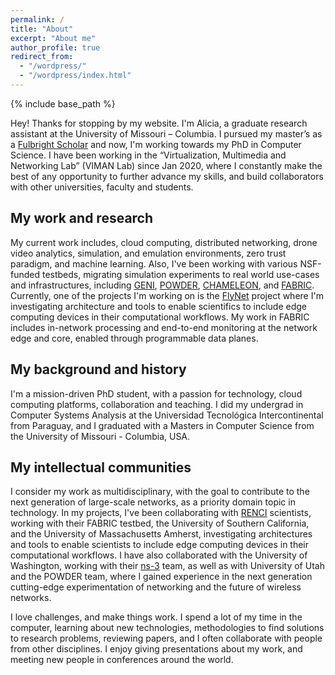 ```yaml
---
permalink: /
title: "About"
excerpt: "About me"
author_profile: true
redirect_from: 
  - "/wordpress/"
  - "/wordpress/index.html"
---
```


{% include base_path %}

Hey! Thanks for stopping by my website. I'm Alicia, a graduate research assistant at the University of Missouri – Columbia. I pursued my master’s as a [Fulbright Scholar](https://us.fulbrightonline.org/) and now, I'm working towards my PhD in Computer Science. I have been working in the “Virtualization, Multimedia and Networking Lab” (VIMAN Lab) since Jan 2020, where I constantly make the best of any opportunity to further advance my skills, and build collaborators with other universities, faculty and students.

## My work and research
My current work includes, cloud computing, distributed networking, drone video analytics, simulation, and emulation environments, zero trust paradigm, and machine learning. Also, I've been working with various NSF-funded testbeds, migrating simulation experiments to real world use-cases and infrastructures, including [GENI](https://www.geni.net/), [POWDER](https://www.powderwireless.net/), [CHAMELEON](https://www.chameleoncloud.org/), and [FABRIC](https://fabric-testbed.net/). Currently, one of the projects I'm working on is the [FlyNet](https://sites.google.com/view/flynetproject/home) project where I'm investigating architecture and tools to enable scientifics to include edge computing devices in their computational workflows. My work in FABRIC includes in-network processing and end-to-end monitoring at the network edge and core, enabled through programmable data planes. 


## My background and history
I'm a mission-driven PhD student, with a passion for technology, cloud computing platforms, collaboration and teaching. I did my undergrad in Computer Systems Analysis at the Universidad Tecnológica Intercontinental from Paraguay, and I graduated with a Masters in Computer Science from the University of Missouri - Columbia, USA.

## My intellectual communities
I consider my work as multidisciplinary, with the goal to contribute to the next generation of large-scale networks, as a priority domain topic in technology. In my projects, I've been collaborating with [RENCI](https://renci.org/) scientists, working with their FABRIC testbed, the University of Southern California, and the University of Massachusetts Amherst, investigating architectures and tools to enable scientists to include edge computing devices in their computational workflows. I have also collaborated with the University of Washington, working with their [ns-3](https://www.nsnam.org/) team,  as well as with University of Utah and the POWDER team, where I gained experience in the next generation cutting-edge experimentation of networking and the future of wireless networks.

I love challenges, and make things work. I spend a lot of my time in the computer, learning about new technologies, methodologies to find solutions to research problems, reviewing papers, and I often collaborate with people from other disciplines. I enjoy giving presentations about my work, and meeting new people in conferences around the world. 
